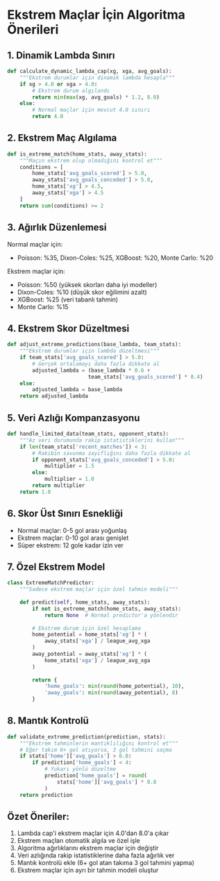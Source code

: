 # Ekstrem Maçlar İçin Algoritma Önerileri

## 1. **Dinamik Lambda Sınırı**
```python
def calculate_dynamic_lambda_cap(xg, xga, avg_goals):
    """Ekstrem durumlar için dinamik lambda hesapla"""
    if xg > 4.0 or xga > 4.0:
        # Ekstrem durum algılandı
        return min(max(xg, avg_goals) * 1.2, 8.0)
    else:
        # Normal maçlar için mevcut 4.0 sınırı
        return 4.0
```

## 2. **Ekstrem Maç Algılama**
```python
def is_extreme_match(home_stats, away_stats):
    """Maçın ekstrem olup olmadığını kontrol et"""
    conditions = [
        home_stats['avg_goals_scored'] > 5.0,
        away_stats['avg_goals_conceded'] > 5.0,
        home_stats['xg'] > 4.5,
        away_stats['xga'] > 4.5
    ]
    return sum(conditions) >= 2
```

## 3. **Ağırlık Düzenlemesi**
Normal maçlar için:
- Poisson: %35, Dixon-Coles: %25, XGBoost: %20, Monte Carlo: %20

Ekstrem maçlar için:
- Poisson: %50 (yüksek skorları daha iyi modeller)
- Dixon-Coles: %10 (düşük skor eğilimini azalt)
- XGBoost: %25 (veri tabanlı tahmin)
- Monte Carlo: %15

## 4. **Ekstrem Skor Düzeltmesi**
```python
def adjust_extreme_predictions(base_lambda, team_stats):
    """Ekstrem durumlar için lambda düzeltmesi"""
    if team_stats['avg_goals_scored'] > 5.0:
        # Gerçek ortalamayı daha fazla dikkate al
        adjusted_lambda = (base_lambda * 0.6 + 
                          team_stats['avg_goals_scored'] * 0.4)
    else:
        adjusted_lambda = base_lambda
    return adjusted_lambda
```

## 5. **Veri Azlığı Kompanzasyonu**
```python
def handle_limited_data(team_stats, opponent_stats):
    """Az veri durumunda rakip istatistiklerini kullan"""
    if len(team_stats['recent_matches']) < 3:
        # Rakibin savunma zayıflığını daha fazla dikkate al
        if opponent_stats['avg_goals_conceded'] > 5.0:
            multiplier = 1.5
        else:
            multiplier = 1.0
        return multiplier
    return 1.0
```

## 6. **Skor Üst Sınırı Esnekliği**
- Normal maçlar: 0-5 gol arası yoğunlaş
- Ekstrem maçlar: 0-10 gol arası genişlet
- Süper ekstrem: 12 gole kadar izin ver

## 7. **Özel Ekstrem Model**
```python
class ExtremeMatchPredictor:
    """Sadece ekstrem maçlar için özel tahmin modeli"""
    
    def predict(self, home_stats, away_stats):
        if not is_extreme_match(home_stats, away_stats):
            return None  # Normal predictor'a yönlendir
            
        # Ekstrem durum için özel hesaplama
        home_potential = home_stats['xg'] * (
            away_stats['xga'] / league_avg_xga
        )
        away_potential = away_stats['xg'] * (
            home_stats['xga'] / league_avg_xga
        )
        
        return {
            'home_goals': min(round(home_potential), 10),
            'away_goals': min(round(away_potential), 8)
        }
```

## 8. **Mantık Kontrolü**
```python
def validate_extreme_prediction(prediction, stats):
    """Ekstrem tahminlerin mantıklılığını kontrol et"""
    # Eğer takım 6+ gol atıyorsa, 3 gol tahmini saçma
    if stats['home']['avg_goals'] > 6.0:
        if prediction['home_goals'] < 4:
            # Yukarı yönlü düzeltme
            prediction['home_goals'] = round(
                stats['home']['avg_goals'] * 0.8
            )
    return prediction
```

## Özet Öneriler:
1. Lambda cap'i ekstrem maçlar için 4.0'dan 8.0'a çıkar
2. Ekstrem maçları otomatik algıla ve özel işle
3. Algoritma ağırlıklarını ekstrem maçlar için değiştir
4. Veri azlığında rakip istatistiklerine daha fazla ağırlık ver
5. Mantık kontrolü ekle (6+ gol atan takıma 3 gol tahmini yapma)
6. Ekstrem maçlar için ayrı bir tahmin modeli oluştur